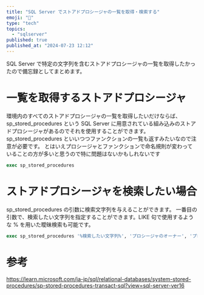 ```yaml
---
title: "SQL Server でストアドプロシージャの一覧を取得・検索する"
emoji: "💽"
type: "tech"
topics:
  - "sqlserver"
published: true
published_at: "2024-07-23 12:12"
---
```


SQL Server で特定の文字列を含むストアドプロシージャの一覧を取得したかったので備忘録としてまとめます。

# 一覧を取得するストアドプロシージャ
環境内のすべてのストアドプロシージャの一覧を取得したいだけならば、sp_stored_procedures という SQL Server に用意されている組み込みのストアドプロシージャがあるのでそれを使用することができます。
sp_stored_procedures といいつつファンクションの一覧も返すみたいなので注意が必要です。
とはいえプロシージャとファンクションで命名規則が変わっていることの方が多いと思うので特に問題はないかもしれないです

```sql
exec sp_stored_procedures
```

# ストアドプロシージャを検索したい場合
sp_stored_procedures の引数に検索文字列を与えることができます。
一番目の引数で、検索したい文字列を指定することができます。LIKE 句で使用するような % を用いた曖昧検索も可能です。

```sql
exec sp_stored_procedures '%検索したい文字列%', 'プロシージャのオーナー', 'プロシージャの環境'
```

# 参考
https://learn.microsoft.com/ja-jp/sql/relational-databases/system-stored-procedures/sp-stored-procedures-transact-sql?view=sql-server-ver16